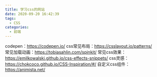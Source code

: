 ```yaml
---
title: 学习css的网站
date: 2020-09-20 16:42:39
tags:
  - CSS
categories:
  - 前端
---
```


codepen：https://codepen.io/
css常见布局：https://csslayout.io/patterns/
常见加载动画：https://tobiasahlin.com/spinkit/
常见css效果：https://emilkowalski.github.io/css-effects-snippets/
css灵感：https://chokcoco.github.io/CSS-Inspiration/#/
自定义css组件：https://animista.net/

<!--more-->
